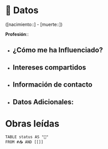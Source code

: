 # 👤 Datos

([nacimiento::] - [muerte::])

**Profesión**::

- ¿Cómo me ha Influenciado?
	- 
- Intereses compartidos
	- 
- Información de contacto
	- 
- Datos Adicionales:
	- 

# Obras leídas

```dataview
TABLE status AS "🚥"
FROM #📥 AND [[]]
```